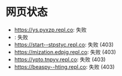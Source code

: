 # 网页状态
- https://ys.pyxzp.repl.co: 失败
- : 失败
- https://start--stpstyc.repl.co: 失败 (403)
- https://mization.edpjg.repl.co: 失败 (403)
- https://ypto.tnpyv.repl.co: 失败 (403)
- https://beaspy--hting.repl.co: 失败 (403)
